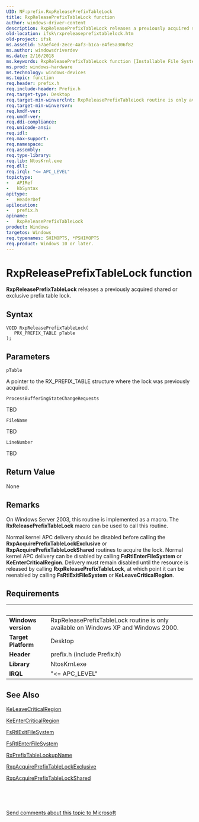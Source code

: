 ```yaml
---
UID: NF:prefix.RxpReleasePrefixTableLock
title: RxpReleasePrefixTableLock function
author: windows-driver-content
description: RxpReleasePrefixTableLock releases a previously acquired shared or exclusive prefix table lock.
old-location: ifsk\rxpreleaseprefixtablelock.htm
old-project: ifsk
ms.assetid: 57aef4ed-2ece-4af3-b1ca-e4fe5a306f82
ms.author: windowsdriverdev
ms.date: 2/16/2018
ms.keywords: RxpReleasePrefixTableLock function [Installable File System Drivers], rxref_34f5b33a-efeb-42a0-8e57-6c32c262319a.xml, prefix/RxpReleasePrefixTableLock, ifsk.rxpreleaseprefixtablelock, RxpReleasePrefixTableLock
ms.prod: windows-hardware
ms.technology: windows-devices
ms.topic: function
req.header: prefix.h
req.include-header: Prefix.h
req.target-type: Desktop
req.target-min-winverclnt: RxpReleasePrefixTableLock routine is only available on Windows XP and Windows 2000.
req.target-min-winversvr: 
req.kmdf-ver: 
req.umdf-ver: 
req.ddi-compliance: 
req.unicode-ansi: 
req.idl: 
req.max-support: 
req.namespace: 
req.assembly: 
req.type-library: 
req.lib: NtosKrnl.exe
req.dll: 
req.irql: "<= APC_LEVEL"
topictype:
-	APIRef
-	kbSyntax
apitype:
-	HeaderDef
apilocation:
-	prefix.h
apiname:
-	RxpReleasePrefixTableLock
product: Windows
targetos: Windows
req.typenames: SHIMOPTS, *PSHIMOPTS
req.product: Windows 10 or later.
---
```



# RxpReleasePrefixTableLock function
<b>RxpReleasePrefixTableLock</b> releases a previously acquired shared or exclusive prefix table lock.

## Syntax

````
VOID RxpReleasePrefixTableLock(
   PRX_PREFIX_TABLE pTable
);
````

## Parameters

`pTable`

A pointer to the RX_PREFIX_TABLE structure where the lock was previously acquired.

`ProcessBufferingStateChangeRequests`

TBD

`FileName`

TBD

`LineNumber`

TBD


## Return Value

None

## Remarks

On Windows Server 2003, this routine is implemented as a macro. The <b>RxReleasePrefixTableLock</b> macro can be used to call this routine. 

Normal kernel APC delivery should be disabled before calling the <b>RxpAcquirePrefixTableLockExclusive</b> or <b>RxpAcquirePrefixTableLockShared</b> routines to acquire the lock. Normal kernel APC delivery can be disabled by calling <b>FsRtlEnterFileSystem</b> or <b>KeEnterCriticalRegion</b>. Delivery must remain disabled until the resource is released by calling <b>RxpReleasePrefixTableLock</b>, at which point it can be reenabled by calling <b>FsRtlExitFileSystem</b> or <b>KeLeaveCriticalRegion</b>.

## Requirements
| &nbsp; | &nbsp; |
| ---- |:---- |
| **Windows version** | RxpReleasePrefixTableLock routine is only available on Windows XP and Windows 2000.  |
| **Target Platform** | Desktop |
| **Header** | prefix.h (include Prefix.h) |
| **Library** | NtosKrnl.exe |
| **IRQL** | "<= APC_LEVEL" |

## See Also

<a href="..\ntddk\nf-ntddk-keleavecriticalregion.md">KeLeaveCriticalRegion</a>



<a href="..\ntddk\nf-ntddk-keentercriticalregion.md">KeEnterCriticalRegion</a>



<a href="https://msdn.microsoft.com/library/windows/hardware/ff545908">FsRtlExitFileSystem</a>



<a href="https://msdn.microsoft.com/library/windows/hardware/ff545900">FsRtlEnterFileSystem</a>



<a href="..\prefix\nf-prefix-rxprefixtablelookupname.md">RxPrefixTableLookupName</a>



<a href="..\prefix\nf-prefix-rxpacquireprefixtablelockexclusive.md">RxpAcquirePrefixTableLockExclusive</a>



<a href="..\prefix\nf-prefix-rxpacquireprefixtablelockshared.md">RxpAcquirePrefixTableLockShared</a>



 

 

<a href="mailto:wsddocfb@microsoft.com?subject=Documentation%20feedback [ifsk\ifsk]:%20RxpReleasePrefixTableLock function%20 RELEASE:%20(2/16/2018)&amp;body=%0A%0APRIVACY STATEMENT%0A%0AWe use your feedback to improve the documentation. We don't use your email address for any other purpose, and we'll remove your email address from our system after the issue that you're reporting is fixed. While we're working to fix this issue, we might send you an email message to ask for more info. Later, we might also send you an email message to let you know that we've addressed your feedback.%0A%0AFor more info about Microsoft's privacy policy, see http://privacy.microsoft.com/en-us/default.aspx." title="Send comments about this topic to Microsoft">Send comments about this topic to Microsoft</a>